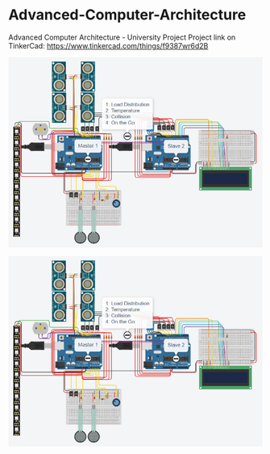 # Advanced-Computer-Architecture
Advanced Computer Architecture - University Project
Project link on TinkerCad: https://www.tinkercad.com/things/f9387wr6d2B

![alt text](https://github.com/DrAlexWild/Advanced-Computer-Architecture/blob/main/Capturar.PNG)

[![Watch the video](https://github.com/DrAlexWild/Advanced-Computer-Architecture/blob/main/Capturar.PNG)](https://www.youtube.com/watch?v=dnn7gQx5fak)
